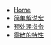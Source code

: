 - [Home](/src/cc/)
- [简单解说宏](/src/cc/1_test.md)
- [预处理指令](/src/cc/2_preprocessing_directives.md)
- [零散的特性](/src/cc/XX_features.md)